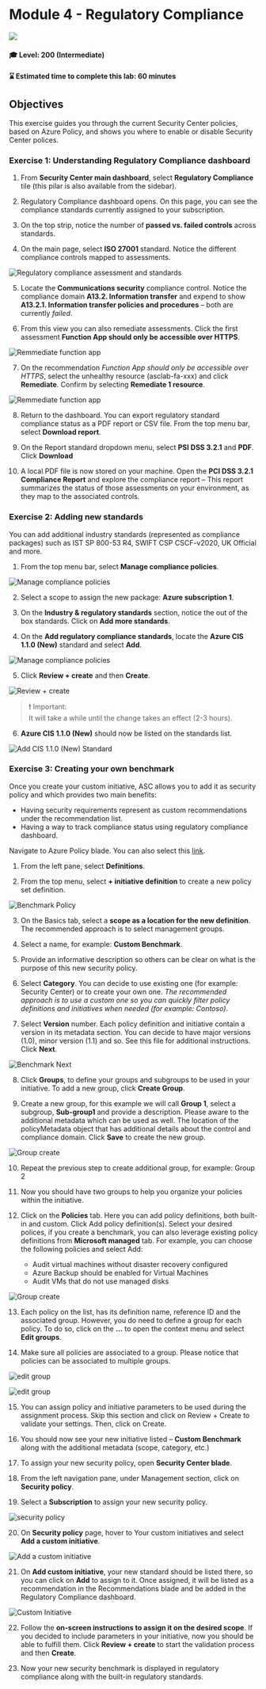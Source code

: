 # Module 4 - Regulatory Compliance

<p align="left"><img src="../Images/asc-labs-intermediate.gif?raw=true"></p>

#### 🎓 Level: 200 (Intermediate)
#### ⌛ Estimated time to complete this lab: 60 minutes

## Objectives
This exercise guides you through the current Security Center policies, based on Azure Policy, and shows you where to enable or disable Security Center polices.

### Exercise 1: Understanding Regulatory Compliance dashboard

1.	From **Security Center main dashboard**, select **Regulatory Compliance** tile (this pilar is also available from the sidebar).

2.	Regulatory Compliance dashboard opens. On this page, you can see the compliance standards currently assigned to your subscription.

3.	On the top strip, notice the number of **passed vs. failed controls** across standards.

4.	On the main page, select **ISO 27001** standard. Notice the different compliance controls mapped to assessments.

![Regulatory compliance assessment and standards](../Images/asc-regulatory-compliance-assessment-standards.png)

5.	Locate the **Communications security** compliance control. Notice the compliance domain **A13.2. Information transfer** and expend to show **A13.2.1. Information transfer policies and procedures** – both are currently *failed*.

6.	From this view you can also remediate assessments. Click the first assessment **Function App should only be accessible over HTTPS**.

![Remmediate function app](../Images/communications-security.png)

7.	On the recommendation *Function App should only be accessible over HTTPS*, select the unhealthy resource (asclab-fa-xxx) and click **Remediate**. Confirm by selecting **Remediate 1 resource**.

![Remmediate function app](../Images/asc-remmediate-function-app.gif?raw=true)

8.	Return to the dashboard. You can export regulatory standard compliance status as a PDF report or CSV file. From the top menu bar, select **Download report**.

9.	On the Report standard dropdown menu, select **PSI DSS 3.2.1** and **PDF**. Click **Download**

10.	A local PDF file is now stored on your machine. Open the **PCI DSS 3.2.1 Compliance Report** and explore the compliance report – This report summarizes the status of those assessments on your environment, as they map to the associated controls.

### Exercise 2: Adding new standards

You can add additional industry standards (represented as compliance packages) such as IST SP 800-53 R4, SWIFT CSP CSCF-v2020, UK Official and more.

1.	From the top menu bar, select **Manage compliance policies**.

![Manage compliance policies](../Images/manage-compliance-policies.png)

2.	Select a scope to assign the new package: **Azure subscription 1**.

3.	On the **Industry & regulatory standards** section, notice the out of the box standards. Click on **Add more standards**.

4.	On the **Add regulatory compliance standards**, locate the **Azure CIS 1.1.0 (New)** standard and select **Add**.

![Manage compliance policies](../Images/add-more-standards.png)

5.	Click **Review + create** and then **Create**.

![Review + create](../Images/add-more-standards-create.png)

> ❗ Important: <br>
> It will take a while until the change takes an effect (2-3 hours).

6.	**Azure CIS 1.1.0 (New)** should now be listed on the standards list.

![Add CIS 1.1.0 (New) Standard](../Images/asc-azure-cis-new-standard.gif?raw=true)

### Exercise 3: Creating your own benchmark

Once you create your custom initiative, ASC allows you to add it as security policy and which provides two main benefits:
* Having security requirements represent as custom recommendations under the recommendation list.
* Having a way to track compliance status using regulatory compliance dashboard.

Navigate to Azure Policy blade. You can also select this [link](https://portal.azure.com/#blade/Microsoft_Azure_Policy/PolicyMenuBlade/Overview).

1.	From the left pane, select **Definitions**.

2.	From the top menu, select **+ initiative definition** to create a new policy set definition.

![Benchmark Policy](../Images/benchmark-policy.png)

3.	On the Basics tab, select a **scope as a location for the new definition**. The recommended approach is to select management groups.

4.	Select a name, for example: **Custom Benchmark**.

5.	Provide an informative description so others can be clear on what is the purpose of this new security policy.

6.	Select **Category**. You can decide to use existing one (for example: Security Center) or to create your own one. *The recommended approach is to use a custom one so you can quickly filter policy definitions and initiatives when needed (for example: Contoso)*.

7.	Select **Version** number. Each policy definition and initiative contain a version in its metadata section. You can decide to have major versions (1.0), minor version (1.1) and so. See this file for additional instructions. Click **Next**.

![Benchmark Next](../Images/benchmark-create.png)

8.	Click **Groups**, to define your groups and subgroups to be used in your initiative. To add a new group, click **Create Group**.

9.	Create a new group, for this example we will call **Group 1**, select a subgroup, **Sub-group1** and provide a description. Please aware to the additional metadata which can be used as well. The location of the policyMetadata object that has additional details about the control and compliance domain. Click **Save** to create the new group.

![Group create](../Images/group-policy.png)

10.	Repeat the previous step to create additional group, for example: Group 2

11.	Now you should have two groups to help you organize your policies within the initiative.

12.	Click on the **Policies** tab. Here you can add policy definitions, both built-in and custom. Click Add policy definition(s). Select your desired polices, if you create a benchmark, you can also leverage existing policy definitions from **Microsoft managed** tab. For example, you can choose the following policies and select Add:
    -	Audit virtual machines without disaster recovery configured
    -	Azure Backup should be enabled for Virtual Machines
    -	Audit VMs that do not use managed disks

![Group create](../Images/add-policy.png)

13.	Each policy on the list, has its definition name, reference ID and the associated group. However, you do need to define a group for each policy. To do so, click on the **…** to open the context menu and select **Edit groups**.

14.	Make sure all policies are associated to a group. Please notice that policies can be associated to multiple groups.

![edit group](../Images/edit-group.png)

![edit group](../Images/edit-group1.png)

15.	You can assign policy and initiative parameters to be used during the assignment process. Skip this section and click on Review + Create to validate your settings. Then, click on Create.
16.	You should now see your new initiative listed – **Custom Benchmark** along with the additional metadata (scope, category, etc.)

17.	To assign your new security policy, open **Security Center blade**.

18.	From the left navigation pane, under Management section, click on **Security policy**.

19.	Select a **Subscription** to assign your new security policy.

![security policy](../Images/security-policy.png)

20.	On **Security policy** page, hover to Your custom initiatives and select **Add a custom initiative**. 

![Add a custom initiative](../Images/add-a-custom-initiative.png)

21.	On **Add custom initiative**, your new standard should be listed there, so you can click on **Add** to assign to it. Once assigned, it will be listed as a recommendation in the Recommendations blade and be added in the Regulatory Compliance dashboard.

![Custom Initiative](../Images/custom-initiative.png)

22.	Follow the **on-screen instructions to assign it on the desired scope**. If you decided to include parameters in your initiative, now you should be able to fulfill them. Click **Review + create** to start the validation process and then **Create**.

23.	Now your new security benchmark is displayed in regulatory compliance along with the built-in regulatory standards.
